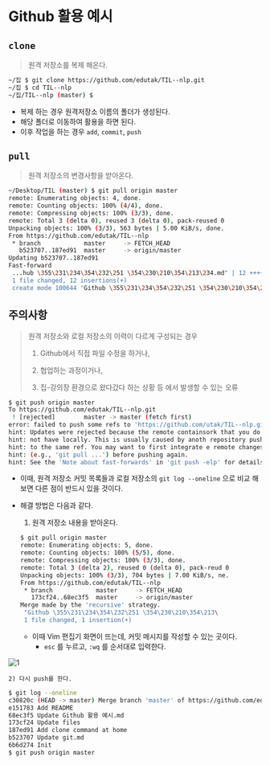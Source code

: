# Github 활용 예시

## `clone`

> 원격 저장소를 복제 해온다.

```bash
~/집 $ git clone https://github.com/edutak/TIL--nlp.git
~/집 $ cd TIL--nlp
~/집/TIL--nlp (master) $
```

* 복제 하는 경우 원격저장소 이름의 폴더가 생성된다.
* 해당 폴더로 이동하여 활용을 하면 된다.
* 이후 작업을 하는 경우 `add`, `commit`, `push`

## `pull` 

> 원격 저장소의 변경사항을 받아온다.

```bash
~/Desktop/TIL (master) $ git pull origin master
remote: Enumerating objects: 4, done.
remote: Counting objects: 100% (4/4), done.
remote: Compressing objects: 100% (3/3), done.
remote: Total 3 (delta 0), reused 3 (delta 0), pack-reused 0
Unpacking objects: 100% (3/3), 563 bytes | 5.00 KiB/s, done.
From https://github.com/edutak/TIL--nlp
 * branch            master     -> FETCH_HEAD
   b523707..187ed91  master     -> origin/master
Updating b523707..187ed91
Fast-forward
 ...hub \355\231\234\354\232\251 \354\230\210\354\213\234.md" | 12 ++++++++++++
 1 file changed, 12 insertions(+)
 create mode 100644 "Github \355\231\234\354\232\251 \354\230\210\354\213\234.md"

```

## 주의사항

> 원격 저장소와 로컬 저장소의 이력이 다르게 구성되는 경우
>
> 1) Github에서 직접 파일 수정을 하거나,
>
> 2) 협업하는 과정이거나,
>
> 3) 집-강의장 환경으로 왔다갔다 하는 상황 등 에서 발생할 수 있는 오류

```bash
$ git push origin master
To https://github.com/edutak/TIL--nlp.git
 ! [rejected]        master -> master (fetch first)
error: failed to push some refs to 'https://github.com/utak/TIL--nlp.git'
hint: Updates were rejected because the remote containsork that you do
hint: not have locally. This is usually caused by anoth repository pushing
hint: to the same ref. You may want to first integrate e remote changes
hint: (e.g., 'git pull ...') before pushing again.
hint: See the 'Note about fast-forwards' in 'git push -elp' for details.
```

* 이때, 원격 저장소 커밋 목록들과 로컬 저장소의 `git log --oneline` 으로 비교 해보면 다른 점이 반드시 있을 것이다.

* 해결 방법은 다음과 같다. 

  1) 원격 저장소 내용을 받아온다.

  ```bash
  $ git pull origin master
  remote: Enumerating objects: 5, done.
  remote: Counting objects: 100% (5/5), done.
  remote: Compressing objects: 100% (3/3), done.
  remote: Total 3 (delta 2), reused 0 (delta 0), pack-reud 0
  Unpacking objects: 100% (3/3), 704 bytes | 7.00 KiB/s, ne.
  From https://github.com/edutak/TIL--nlp
   * branch            master     -> FETCH_HEAD
     173cf24..68ec3f5  master     -> origin/master
  Merge made by the 'recursive' strategy.
   "Github \355\231\234\354\232\251 \354\230\210\354\213\
   1 file changed, 1 insertion(+)
  
  ```

  * 이때 Vim 편집기 화면이 뜨는데, 커밋 메시지를 작성할 수 있는 곳이다.
    * `esc` 를 누르고, `:wq` 를 순서대로 입력한다.

![1](markdown-images/1.PNG)

	2) 다시 push를 한다.

```bash
$ git log --oneline
c30820c (HEAD -> master) Merge branch 'master' of https://github.com/edutak/TIL--nlp
e151783 Add README
68ec3f5 Update Github 활용 예시.md
173cf24 Update files
187ed91 Add clone command at home
b523707 Update git.md
6b6d274 Init
$ git push origin master
```